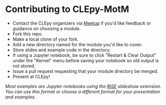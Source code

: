 # Contributing to CLEpy-MotM

- Contact the CLEpy organizers via [Meetup](https://www.meetup.com/Cleveland-Area-Python-Interest-Group/) if you'd like feedback or guidance on choosing a module. 
- Fork this repo.
- Make a local clone of your fork.
- Add a new directory named for the module you'd like to cover.
- Store slides and example code in the directory.
- If using a Jupyter notebook, be sure to click "Restart & Clear Output" under the "Kernel" menu before saving your notebook so old output is not stored.
- Issue a pull request requesting that your module directory be merged.
- Present at CLEpy!
    
*Most examples are Jupyter notebooks using the [RISE](https://github.com/damianavila/RISE) slideshow extension. You can use this format or choose a different format for your presentation and examples.*
